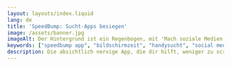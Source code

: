 ```yaml
---
layout: layouts/index.liquid
lang: de
title: 'SpeedBump: Sucht-Apps besiegen'
image: /assets/banner.jpg
imageAlt: Der Hintergrund ist ein Regenbogen, mit 'Mach soziale Medien nervig' in der Mitte in der Schriftart Comic Sans und einer schlecht gezeichneten Katze in der oberen rechten Ecke. Es nimmt Bezug auf das Internet-Meme 'graphic design is my passion'.
keywords: ["speedbump app", "bildschirmzeit", "handysucht", "social media sucht", "digitales wohlbefinden", "produktivität", "android", "iphone"]
description: Die absichtlich nervige App, die dir hilft, weniger zu scrollen. Wie eine Bodenschwelle für deine Scroll-Gewohnheiten.
---
```


